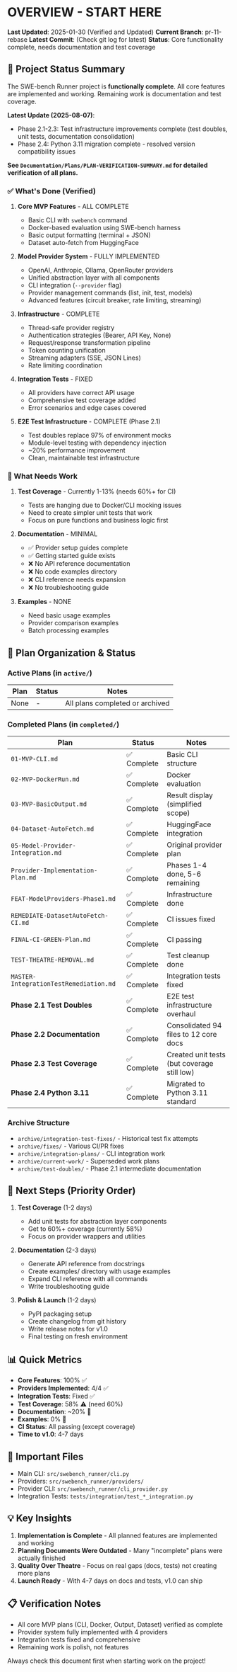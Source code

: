 # OVERVIEW - START HERE

**Last Updated**: 2025-01-30 (Verified and Updated)
**Current Branch**: pr-11-rebase
**Latest Commit**: (Check git log for latest)
**Status**: Core functionality complete, needs documentation and test coverage

## 🎯 Project Status Summary

The SWE-bench Runner project is **functionally complete**. All core features are implemented and working. Remaining work is documentation and test coverage.

**Latest Update (2025-08-07)**: 
- Phase 2.1-2.3: Test infrastructure improvements complete (test doubles, unit tests, documentation consolidation)
- Phase 2.4: Python 3.11 migration complete - resolved version compatibility issues

**See `Documentation/Plans/PLAN-VERIFICATION-SUMMARY.md` for detailed verification of all plans.**

### ✅ What's Done (Verified)
1. **Core MVP Features** - ALL COMPLETE
   - Basic CLI with `swebench` command
   - Docker-based evaluation using SWE-bench harness
   - Basic output formatting (terminal + JSON)
   - Dataset auto-fetch from HuggingFace

2. **Model Provider System** - FULLY IMPLEMENTED
   - OpenAI, Anthropic, Ollama, OpenRouter providers
   - Unified abstraction layer with all components
   - CLI integration (`--provider` flag)
   - Provider management commands (list, init, test, models)
   - Advanced features (circuit breaker, rate limiting, streaming)

3. **Infrastructure** - COMPLETE
   - Thread-safe provider registry
   - Authentication strategies (Bearer, API Key, None)
   - Request/response transformation pipeline
   - Token counting unification
   - Streaming adapters (SSE, JSON Lines)
   - Rate limiting coordination

4. **Integration Tests** - FIXED
   - All providers have correct API usage
   - Comprehensive test coverage added
   - Error scenarios and edge cases covered

5. **E2E Test Infrastructure** - COMPLETE (Phase 2.1)
   - Test doubles replace 97% of environment mocks
   - Module-level testing with dependency injection
   - ~20% performance improvement
   - Clean, maintainable test infrastructure

### 🔴 What Needs Work
1. **Test Coverage** - Currently 1-13% (needs 60%+ for CI)
   - Tests are hanging due to Docker/CLI mocking issues
   - Need to create simpler unit tests that work
   - Focus on pure functions and business logic first

2. **Documentation** - MINIMAL
   - ✅ Provider setup guides complete
   - ✅ Getting started guide exists
   - ❌ No API reference documentation
   - ❌ No code examples directory
   - ❌ CLI reference needs expansion
   - ❌ No troubleshooting guide

3. **Examples** - NONE
   - Need basic usage examples
   - Provider comparison examples
   - Batch processing examples

## 📁 Plan Organization & Status

### Active Plans (in `active/`)
| Plan | Status | Notes |
|------|--------|-------|
| None | - | All plans completed or archived |

### Completed Plans (in `completed/`)
| Plan | Status | Notes |
|------|--------|-------|
| `01-MVP-CLI.md` | ✅ Complete | Basic CLI structure |
| `02-MVP-DockerRun.md` | ✅ Complete | Docker evaluation |
| `03-MVP-BasicOutput.md` | ✅ Complete | Result display (simplified scope) |
| `04-Dataset-AutoFetch.md` | ✅ Complete | HuggingFace integration |
| `05-Model-Provider-Integration.md` | ✅ Complete | Original provider plan |
| `Provider-Implementation-Plan.md` | ✅ Complete | Phases 1-4 done, 5-6 remaining |
| `FEAT-ModelProviders-Phase1.md` | ✅ Complete | Infrastructure done |
| `REMEDIATE-DatasetAutoFetch-CI.md` | ✅ Complete | CI issues fixed |
| `FINAL-CI-GREEN-Plan.md` | ✅ Complete | CI passing |
| `TEST-THEATRE-REMOVAL.md` | ✅ Complete | Test cleanup done |
| `MASTER-IntegrationTestRemediation.md` | ✅ Complete | Integration tests fixed |
| **Phase 2.1 Test Doubles** | ✅ Complete | E2E test infrastructure overhaul |
| **Phase 2.2 Documentation** | ✅ Complete | Consolidated 94 files to 12 core docs |
| **Phase 2.3 Test Coverage** | ✅ Complete | Created unit tests (but coverage still low) |
| **Phase 2.4 Python 3.11** | ✅ Complete | Migrated to Python 3.11 standard |

### Archive Structure
- `archive/integration-test-fixes/` - Historical test fix attempts
- `archive/fixes/` - Various CI/PR fixes
- `archive/integration-plans/` - CLI integration work
- `archive/current-work/` - Superseded work plans
- `archive/test-doubles/` - Phase 2.1 intermediate documentation

## 🚀 Next Steps (Priority Order)

1. **Test Coverage** (1-2 days)
   - Add unit tests for abstraction layer components
   - Get to 60%+ coverage (currently 58%)
   - Focus on provider wrappers and utilities

2. **Documentation** (2-3 days)
   - Generate API reference from docstrings
   - Create examples/ directory with usage examples
   - Expand CLI reference with all commands
   - Write troubleshooting guide

3. **Polish & Launch** (1-2 days)
   - PyPI packaging setup
   - Create changelog from git history
   - Write release notes for v1.0
   - Final testing on fresh environment

## 📊 Quick Metrics

- **Core Features**: 100% ✅
- **Providers Implemented**: 4/4 ✅
- **Integration Tests**: Fixed ✅
- **Test Coverage**: 58% ⚠️ (need 60%)
- **Documentation**: ~20% 🔴
- **Examples**: 0% 🔴
- **CI Status**: All passing (except coverage)
- **Time to v1.0**: 4-7 days

## 🔗 Important Files

- Main CLI: `src/swebench_runner/cli.py`
- Providers: `src/swebench_runner/providers/`
- Provider CLI: `src/swebench_runner/cli_provider.py`
- Integration Tests: `tests/integration/test_*_integration.py`

## 💡 Key Insights

1. **Implementation is Complete** - All planned features are implemented and working
2. **Planning Documents Were Outdated** - Many "incomplete" plans were actually finished
3. **Quality Over Theatre** - Focus on real gaps (docs, tests) not creating more plans
4. **Launch Ready** - With 4-7 days on docs and tests, v1.0 can ship

## 📋 Verification Notes

- All core MVP plans (CLI, Docker, Output, Dataset) verified as complete
- Provider system fully implemented with 4 providers
- Integration tests fixed and comprehensive
- Remaining work is polish, not features

Always check this document first when starting work on the project!
